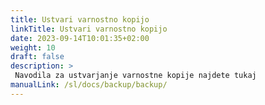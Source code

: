 ```yaml
---
title: Ustvari varnostno kopijo
linkTitle: Ustvari varnostno kopijo
date: 2023-09-14T10:01:35+02:00
weight: 10
draft: false
description: >
 Navodila za ustvarjanje varnostne kopije najdete tukaj
manualLink: /sl/docs/backup/backup/
---
```

<script>
  window.location.href = "/sl/docs/backup/backup/";
</script>
